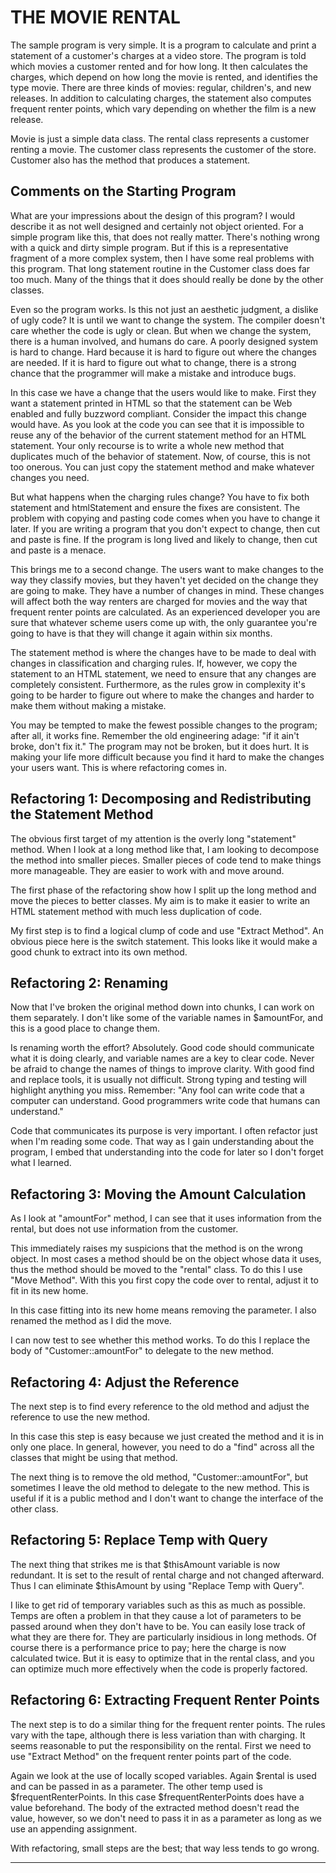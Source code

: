 THE MOVIE RENTAL
================

The sample program is very simple. It is a program to calculate and print a statement of a customer's charges at a video store.
The program is told which movies a customer rented and for how long. It then calculates the charges, which depend on how long
the movie is rented, and identifies the type movie. There are three kinds of movies: regular, children's, and new releases.
In addition to calculating charges, the statement also computes frequent renter points, which vary depending on whether the film is a new release.

Movie is just a simple data class. The rental class represents a customer renting a movie. The customer class represents the customer of the store.
Customer also has the method that produces a statement.


Comments on the Starting Program
--------------------------------
What are your impressions about the design of this program? I would describe it as not well designed and certainly not object oriented.
For a simple program like this, that does not really matter. There's nothing wrong with a quick and dirty simple program. But if this is
a representative fragment of a more complex system, then I have some real problems with this program. That long statement routine in
the Customer class does far too much. Many of the things that it does should really be done by the other classes.

Even so the program works. Is this not just an aesthetic judgment, a dislike of ugly code? It is until we want to change the system.
The compiler doesn't care whether the code is ugly or clean. But when we change the system, there is a human involved, and humans do care.
A poorly designed system is hard to change. Hard because it is hard to figure out where the changes are needed. If it is hard to figure out
what to change, there is a strong chance that the programmer will make a mistake and introduce bugs.

In this case we have a change that the users would like to make. First they want a statement printed in HTML so that the statement can be
Web enabled and fully buzzword compliant. Consider the impact this change would have. As you look at the code you can see that it is impossible to
reuse any of the behavior of the current statement method for an HTML statement. Your only recourse is to write a whole new method that duplicates
much of the behavior of statement. Now, of course, this is not too onerous. You can just copy the statement method and make whatever changes you need.

But what happens when the charging rules change? You have to fix both statement and htmlStatement and ensure the fixes are consistent. The problem with
copying and pasting code comes when you have to change it later. If you are writing a program that you don't expect to change, then cut and paste is fine.
If the program is long lived and likely to change, then cut and paste is a menace.

This brings me to a second change. The users want to make changes to the way they classify movies, but they haven't yet decided on the change they are
going to make. They have a number of changes in mind. These changes will affect both the way renters are charged for movies and the way that frequent renter
points are calculated. As an experienced developer you are sure that whatever scheme users come up with, the only guarantee you're going to have is that they
will change it again within six months.

The statement method is where the changes have to be made to deal with changes in classification and charging rules. If, however, we copy the statement to
an HTML statement, we need to ensure that any changes are completely consistent. Furthermore, as the rules grow in complexity it's going to be harder to
figure out where to make the changes and harder to make them without making a mistake.

You may be tempted to make the fewest possible changes to the program; after all, it works fine. Remember the old engineering adage: "if it ain't broke, don't fix it."
The program may not be broken, but it does hurt. It is making your life more difficult because you find it hard to make the changes your users want.
This is where refactoring comes in.



Refactoring 1: Decomposing and Redistributing the Statement Method
------------------------------------------------------------------
The obvious first target of my attention is the overly long "statement" method. When I look at a long method like that, I am looking to decompose the method
into smaller pieces. Smaller pieces of code tend to make things more manageable. They are easier to work with and move around.

The first phase of the refactoring show how I split up the long method and move the pieces to better classes. My aim is to make it easier to write an HTML
statement method with much less duplication of code.

My first step is to find a logical clump of code and use "Extract Method". An obvious piece here is the switch statement. This looks like it would make
a good chunk to extract into its own method.



Refactoring 2: Renaming
-----------------------
Now that I've broken the original method down into chunks, I can work on them separately. I don't like some of the variable names in $amountFor,
and this is a good place to change them.

Is renaming worth the effort? Absolutely. Good code should communicate what it is doing clearly, and variable names are a key to clear code. Never be
afraid to change the names of things to improve clarity. With good find and replace tools, it is usually not difficult. Strong typing and testing will
highlight anything you miss. Remember: "Any fool can write code that a computer can understand. Good programmers write code that humans can understand."

Code that communicates its purpose is very important. I often refactor just when I'm reading some code. That way as I gain understanding about the program,
I embed that understanding into the code for later so I don't forget what I learned.



Refactoring 3: Moving the Amount Calculation
--------------------------------------------
As I look at "amountFor" method, I can see that it uses information from the rental, but does not use information from the customer.

This immediately raises my suspicions that the method is on the wrong object. In most cases a method should be on the object whose data it uses,
thus the method should be moved to the "rental" class. To do this I use "Move Method". With this you first copy the code over to rental, adjust it to fit in its new home.

In this case fitting into its new home means removing the parameter. I also renamed the method as I did the move.

I can now test to see whether this method works. To do this I replace the body of "Customer::amountFor" to delegate to the new method.



Refactoring 4: Adjust the Reference
-----------------------------------
The next step is to find every reference to the old method and adjust the reference to use the new method.

In this case this step is easy because we just created the method and it is in only one place. In general, however, you need to do a "find" across
all the classes that might be using that method.

The next thing is to remove the old method, "Customer::amountFor", but sometimes I leave the old method to delegate to the new method. This is
useful if it is a public method and I don't want to change the interface of the other class.



Refactoring 5: Replace Temp with Query
--------------------------------------
The next thing that strikes me is that $thisAmount variable is now redundant. It is set to the result of rental charge and not changed afterward.
Thus I can eliminate $thisAmount by using "Replace Temp with Query".

I like to get rid of temporary variables such as this as much as possible. Temps are often a problem in that they cause a lot of parameters to be passed
around when they don't have to be. You can easily lose track of what they are there for. They are particularly insidious in long methods. Of course there is
a performance price to pay; here the charge is now calculated twice. But it is easy to optimize that in the rental class, and you can optimize much more
effectively when the code is properly factored.



Refactoring 6: Extracting Frequent Renter Points
------------------------------------------------
The next step is to do a similar thing for the frequent renter points. The rules vary with the tape, although there is less variation than with charging.
It seems reasonable to put the responsibility on the rental. First we need to use "Extract Method" on the frequent renter points part of the code.

Again we look at the use of locally scoped variables. Again $rental is used and can be passed in as a parameter. The other temp used is $frequentRenterPoints.
In this case $frequentRenterPoints does have a value beforehand. The body of the extracted method doesn't read the value, however, so we don't need to pass it in
as a parameter as long as we use an appending assignment.

With refactoring, small steps are the best; that way less tends to go wrong.

*****

